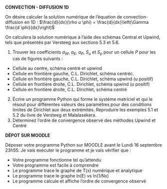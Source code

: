 **CONVECTION - DIFFUSION 1D**

On désire calculer la solution numérique de l’équation de convection-diffusion en 1D : $\frac{d}{dx}(\rho u \phi)  = \frac{d}{dx}\left(\Gamma \frac{d \phi}{dx}\right)$ 

On calculera la solution numérique à l’aide des schémas Central et Upwind, tels que présentés par Versteeg aux sections 5.3 et 5.6.
1. Trouver les coefficients $a_W$, $a_E$, $a_P$, $S_u$ et $S_p$ pour un cellule $P$ pour les cas de figures suivants :

- Cellule au centre, schéma centré et upwind
- Cellule en frontière gauche, C.L. Dirichlet, schéma centréc.
- Cellule en frontière gauche, C.L. Dirichlet, schéma upwind (u positif)
- Cellule en frontière droite, C.L. Dirichlet, schéma upwind (u positif)
- Cellule en frontière droite, C.L. Dirichlet, schéma centré 

2. Écrire un programme Python qui forme le système matriciel et qui le résout pour différentes valeurs des paramètres pour des conditions limites de Dirichlet aux deux extrémités. Reproduire les exemples 5.1 et 5.2 du livre de Versteeg et Malalasekera.
3. Déterminez l’ordre de convergence observé des méthodes Upwind et Centré

**DÉPOT SUR MOODLE**

Déposer votre programme Python sur MOODLE avant le Lundi 16 septembre 23h55. Je vais exécuter le programme et je vais vérifier que :
- Votre programme fonctionne tel qu’attendu
- Votre programme est facile à comprendre
- Le programme trace le graphe de T(x) numérique et analytique
- Le programme trace le graphe ln(E) vs ln(1/Nx)
- Le programme calcule et affiche l’ordre de convergence observé
